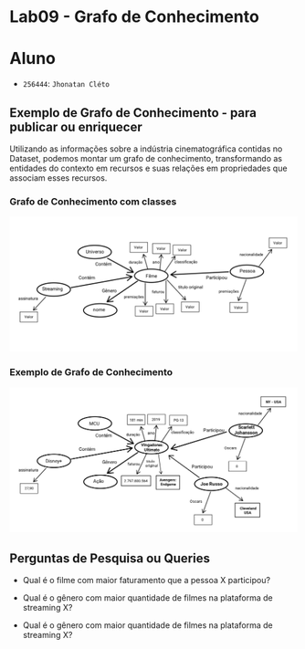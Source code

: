 # Lab09 - Grafo de Conhecimento

# Aluno
* `256444`: `Jhonatan Cléto`

## Exemplo de Grafo de Conhecimento - para publicar ou enriquecer

Utilizando as informações sobre a indústria cinematográfica contidas no Dataset, podemos montar um grafo de conhecimento, transformando as entidades do contexto em recursos e suas relações em propriedades que associam esses recursos.

### Grafo de Conhecimento com classes
![Modelo Lógico de Grafos](images/grafo_conhecimento_classes.png)

### Exemplo de Grafo de Conhecimento 
![Modelo Lógico de Grafos](images/grafo_conhecimento_exemplo.png)


## Perguntas de Pesquisa ou Queries

* Qual é o filme com maior faturamento que a pessoa X participou?

* Qual é o gênero com maior quantidade de filmes na plataforma de streaming X?

* Qual é o gênero com maior quantidade de filmes na plataforma de streaming X?